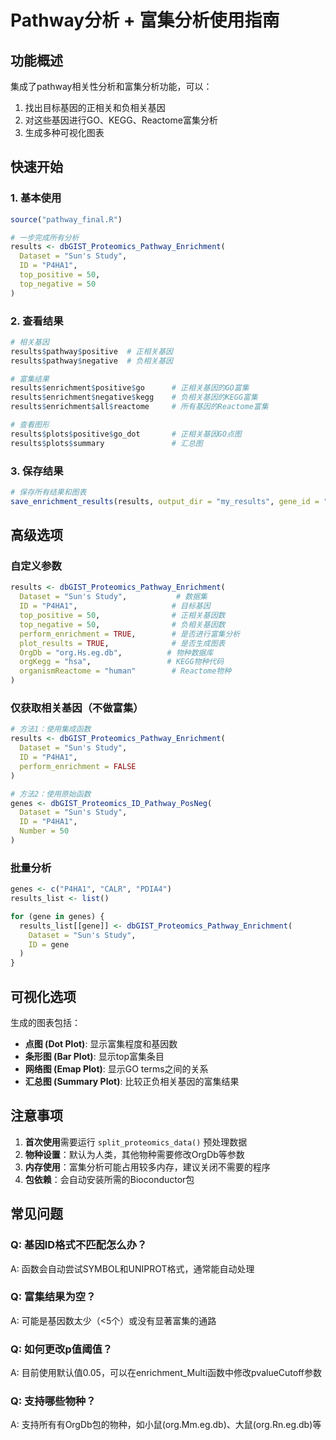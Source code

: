 # Pathway分析 + 富集分析使用指南

## 功能概述
集成了pathway相关性分析和富集分析功能，可以：
1. 找出目标基因的正相关和负相关基因
2. 对这些基因进行GO、KEGG、Reactome富集分析
3. 生成多种可视化图表

## 快速开始

### 1. 基本使用
```r
source("pathway_final.R")

# 一步完成所有分析
results <- dbGIST_Proteomics_Pathway_Enrichment(
  Dataset = "Sun's Study",
  ID = "P4HA1",
  top_positive = 50,
  top_negative = 50
)
```

### 2. 查看结果
```r
# 相关基因
results$pathway$positive  # 正相关基因
results$pathway$negative  # 负相关基因

# 富集结果
results$enrichment$positive$go      # 正相关基因的GO富集
results$enrichment$negative$kegg    # 负相关基因的KEGG富集
results$enrichment$all$reactome     # 所有基因的Reactome富集

# 查看图形
results$plots$positive$go_dot       # 正相关基因GO点图
results$plots$summary               # 汇总图
```

### 3. 保存结果
```r
# 保存所有结果和图表
save_enrichment_results(results, output_dir = "my_results", gene_id = "P4HA1")
```

## 高级选项

### 自定义参数
```r
results <- dbGIST_Proteomics_Pathway_Enrichment(
  Dataset = "Sun's Study",           # 数据集
  ID = "P4HA1",                     # 目标基因
  top_positive = 50,                # 正相关基因数
  top_negative = 50,                # 负相关基因数
  perform_enrichment = TRUE,        # 是否进行富集分析
  plot_results = TRUE,              # 是否生成图表
  OrgDb = "org.Hs.eg.db",          # 物种数据库
  orgKegg = "hsa",                 # KEGG物种代码
  organismReactome = "human"        # Reactome物种
)
```

### 仅获取相关基因（不做富集）
```r
# 方法1：使用集成函数
results <- dbGIST_Proteomics_Pathway_Enrichment(
  Dataset = "Sun's Study",
  ID = "P4HA1",
  perform_enrichment = FALSE
)

# 方法2：使用原始函数
genes <- dbGIST_Proteomics_ID_Pathway_PosNeg(
  Dataset = "Sun's Study",
  ID = "P4HA1",
  Number = 50
)
```

### 批量分析
```r
genes <- c("P4HA1", "CALR", "PDIA4")
results_list <- list()

for (gene in genes) {
  results_list[[gene]] <- dbGIST_Proteomics_Pathway_Enrichment(
    Dataset = "Sun's Study",
    ID = gene
  )
}
```

## 可视化选项

生成的图表包括：
- **点图 (Dot Plot)**: 显示富集程度和基因数
- **条形图 (Bar Plot)**: 显示top富集条目
- **网络图 (Emap Plot)**: 显示GO terms之间的关系
- **汇总图 (Summary Plot)**: 比较正负相关基因的富集结果

## 注意事项

1. **首次使用**需要运行 `split_proteomics_data()` 预处理数据
2. **物种设置**：默认为人类，其他物种需要修改OrgDb等参数
3. **内存使用**：富集分析可能占用较多内存，建议关闭不需要的程序
4. **包依赖**：会自动安装所需的Bioconductor包

## 常见问题

### Q: 基因ID格式不匹配怎么办？
A: 函数会自动尝试SYMBOL和UNIPROT格式，通常能自动处理

### Q: 富集结果为空？
A: 可能是基因数太少（<5个）或没有显著富集的通路

### Q: 如何更改p值阈值？
A: 目前使用默认值0.05，可以在enrichment_Multi函数中修改pvalueCutoff参数

### Q: 支持哪些物种？
A: 支持所有有OrgDb包的物种，如小鼠(org.Mm.eg.db)、大鼠(org.Rn.eg.db)等